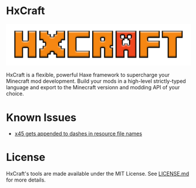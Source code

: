 # HxCraft

![](/art/logo.png)

HxCraft is a flexible, powerful Haxe framework to supercharge your Minecraft mod development. Build your mods in a high-level strictly-typed language and export to the Minecraft versionn and modding API of your choice.

# Known Issues

- [x45 gets appended to dashes in resource file names](https://community.haxe.org/t/jvm-how-to-add-custom-resources-into-output-jar/3205)

# License

HxCraft's tools are made available under the MIT License. See [LICENSE.md](/LICENSE.md) for more details.

